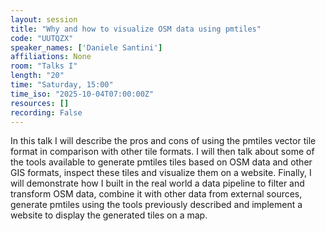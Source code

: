 ```yaml
---
layout: session
title: "Why and how to visualize OSM data using pmtiles"
code: "UUTQZX"
speaker_names: ['Daniele Santini']
affiliations: None
room: "Talks I"
length: "20"
time: "Saturday, 15:00"
time_iso: "2025-10-04T07:00:00Z"
resources: []
recording: False
---
```


In this talk I will describe the pros and cons of using the pmtiles vector tile format in comparison with other tile formats. I will then talk about some of the tools available to generate pmtiles tiles based on OSM data and other GIS formats, inspect these tiles and visualize them on a website. Finally, I will demonstrate how I built in the real world a data pipeline to filter and transform OSM data, combine it with other data from external sources, generate pmtiles using the tools previously described and implement a website to display the generated tiles on a map.

